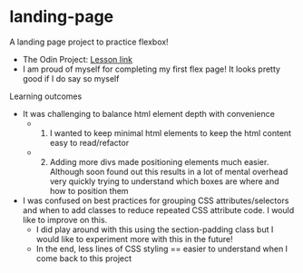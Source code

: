 # landing-page
A landing page project to practice flexbox!
- The Odin Project: [Lesson link](https://www.theodinproject.com/lessons/foundations-landing-page)
- I am proud of myself for completing my first flex page! It looks pretty good if I do say so myself

Learning outcomes
- It was challenging to balance html element depth with convenience
  - 1. I wanted to keep minimal html elements to keep the html content easy to read/refactor
  - 2. Adding more divs made positioning elements much easier. Although soon found out this results in a lot of mental overhead very quickly trying to understand which boxes are where and how to position them
- I was confused on best practices for grouping CSS attributes/selectors and when to add classes to reduce repeated CSS attribute code. I would like to improve on this.
  - I did play around with this using the section-padding class but I would like to experiment more with this in the future!
  - In the end, less lines of CSS styling == easier to understand when I come back to this project
